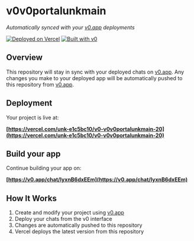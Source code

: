 # v0v0portalunkmain

*Automatically synced with your [v0.app](https://v0.app) deployments*

[![Deployed on Vercel](https://img.shields.io/badge/Deployed%20on-Vercel-black?style=for-the-badge&logo=vercel)](https://vercel.com/unk-e1c5bc10/v0-v0v0portalunkmain-20)
[![Built with v0](https://img.shields.io/badge/Built%20with-v0.app-black?style=for-the-badge)](https://v0.app/chat/IyxnB6dxEEm)

## Overview

This repository will stay in sync with your deployed chats on [v0.app](https://v0.app).
Any changes you make to your deployed app will be automatically pushed to this repository from [v0.app](https://v0.app).

## Deployment

Your project is live at:

**[https://vercel.com/unk-e1c5bc10/v0-v0v0portalunkmain-20](https://vercel.com/unk-e1c5bc10/v0-v0v0portalunkmain-20)**

## Build your app

Continue building your app on:

**[https://v0.app/chat/IyxnB6dxEEm](https://v0.app/chat/IyxnB6dxEEm)**

## How It Works

1. Create and modify your project using [v0.app](https://v0.app)
2. Deploy your chats from the v0 interface
3. Changes are automatically pushed to this repository
4. Vercel deploys the latest version from this repository